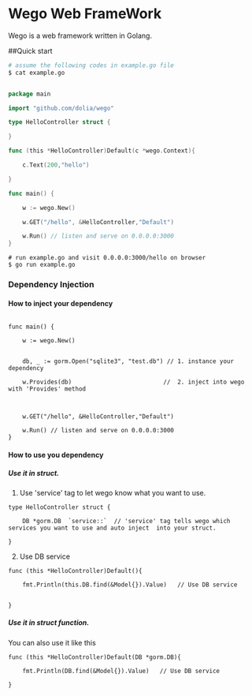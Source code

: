 # Wego Web FrameWork

Wego is a web framework written in Golang.


##Quick start

```sh
# assume the following codes in example.go file
$ cat example.go
```

```go

package main

import "github.com/dolia/wego"

type HelloController struct {

}

func (this *HelloController)Default(c *wego.Context){

	c.Text(200,"hello")

}

func main() {

	w := wego.New()

	w.GET("/hello", &HelloController,"Default")

	w.Run() // listen and serve on 0.0.0.0:3000
}
```

```
# run example.go and visit 0.0.0.0:3000/hello on browser
$ go run example.go

```

### Dependency Injection


#### How to inject your dependency

```

func main() {

	w := wego.New()


    db, _ := gorm.Open("sqlite3", "test.db") // 1. instance your dependency

    w.Provides(db)                          //  2. inject into wego with 'Provides' method



	w.GET("/hello", &HelloController,"Default")

	w.Run() // listen and serve on 0.0.0.0:3000
}

```

#### How to use you dependency

##### Use it in struct.

1. Use 'service' tag to let  wego know what you want to use.

```
type HelloController struct {

    DB *gorm.DB  `service::`  // 'service' tag tells wego which services you want to use and auto inject  into your struct.

}

```
2. Use DB service

```
func (this *HelloController)Default(){

    fmt.Println(this.DB.find(&Model{}).Value)   // Use DB service


}

```
##### Use it in struct function.

You can also use it like this

```
func (this *HelloController)Default(DB *gorm.DB){

    fmt.Println(DB.find(&Model{}).Value)   // Use DB service

}

```
